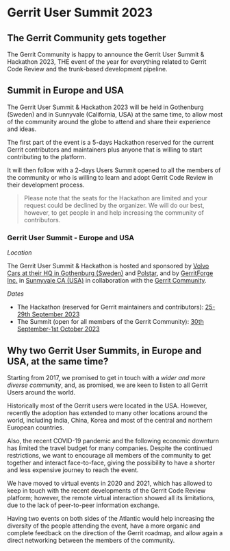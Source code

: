 # Gerrit User Summit 2023

## The Gerrit Community gets together

The Gerrit Community is happy to announce the Gerrit User Summit & Hackathon 2023,
THE event of the year for everything related to Gerrit Code Review and the
trunk-based development pipeline.

## Summit in Europe and USA

The Gerrit User Summit & Hackathon 2023 will be held in Gothenburg (Sweden) and
in Sunnyvale (California, USA) at the same time, to allow most of the community
around the globe to attend and share their experience and ideas.

The first part of the event is a 5-days Hackathon reserved for the current
Gerrit contributors and maintainers plus anyone that is willing to start contributing
to the platform.

It will then follow with a 2-days Users Summit opened to all the members
of the community or who is willing to learn and adopt Gerrit Code Review in their
development process.

> Please note that the seats for the Hackathon are limited and your request could be declined by
> the organizer. We will do our best, however, to get people in and help increasing the community
> of contributors.

### Gerrit User Summit - Europe and USA

*Location*

The Gerrit User Summit & Hackathon is hosted and sponsored by [Volvo Cars at their HQ in Gothenburg
(Sweden)](https://goo.gl/maps/rsjB5vsFXE2tQ5i6A) and [Polstar](https://www.polestar.com/),
and by [GerritForge Inc.](http://www.gerritforge.com) in
[Sunnyvale CA (USA)](https://goo.gl/maps/5NdP8v5fun7esNyG9)
in collaboration with the
[Gerrit Community](https://groups.google.com/forum/#!topic/repo-discuss/uVQbBOC9IeU).

*Dates*

- The Hackathon (reserved for Gerrit maintainers and contributors):
[25-29th September 2023](https://calendar.google.com/calendar/event?action=TEMPLATE&tmeid=MDJvaG4wZHJoOTg2bnZybzQxcWZmNXJzdW0gZ29vZ2xlLmNvbV91YmIxcGxhNmlqNzg1b3FianI2MWg0dmRpc0Bn&tmsrc=google.com_ubb1pla6ij785oqbjr61h4vdis%40group.calendar.google.com)
- The Summit (open for all members of the Gerrit Community):
[30th September-1st October 2023](https://calendar.google.com/calendar/event?action=TEMPLATE&tmeid=NzNvMmMyMGZhM3NtZHMxOW5sOThlNWpxbTggZ29vZ2xlLmNvbV91YmIxcGxhNmlqNzg1b3FianI2MWg0dmRpc0Bn&tmsrc=google.com_ubb1pla6ij785oqbjr61h4vdis%40group.calendar.google.com)

## Why two Gerrit User Summits, in Europe and USA, at the same time?

Starting from 2017, we promised to get in touch with a *wider and more diverse community*,
and, as promised, we are keen to listen to all Gerrit Users around the world.

Historically most of the Gerrit users were located in the USA. However, recently the adoption
has extended to many other locations around the world, including India, China, Korea and most
of the central and northern European countries.

Also, the recent COVID-19 pandemic and the following economic downturn has limited the
travel budget for many companies. Despite the continued restrictions, we want to encourage
all members of the community to get together and interact face-to-face, giving the possibility
to have a shorter and less expensive journey to reach the event.

We have moved to virtual events in 2020 and 2021, which has allowed to keep in touch with
the recent developments of the Gerrit Code Review platform; however, the remote virtual
interaction showed all its limitations, due to the lack of peer-to-peer information exchange.

Having two events on both sides of the Atlantic would help increasing the diversity of the
people attending the event, have a more organic and complete feedback on the direction
of the Gerrit roadmap, and allow again a direct networking between the members of the community.